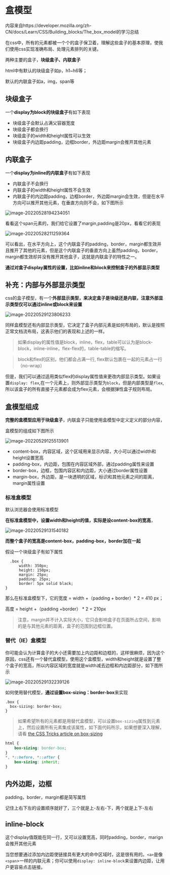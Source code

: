 # 盒模型

内容来自https://developer.mozilla.org/zh-CN/docs/Learn/CSS/Building_blocks/The_box_model的学习总结

在css中，所有的元素都被一个个的盒子保卫着，理解这些盒子的基本原理，使我们使用css实现准确布局、处理元素排列的关键。

两种主要的盒子，**块级盒子、内联盒子**

html中有默认的块级盒子如p，h1~h6等；

默认的内联盒子如a，img，span等

## 块级盒子

一个**display为block的块级盒子**有如下表现

- 块级盒子会默认占满父容器宽度
- 块级盒子都会换行
- 块级盒子的width和height属性可以生效
- 块级盒子内边距padding，边框border，外边距margin会推开其他元素

## 内联盒子

一个**display为inline的内联盒子**有如下表现

- 内联盒子不会换行
- 内联盒子的width和height属性不会生效
- 内联盒子的内边距padding，边框border，外边距margin会生效，但是在水平方向可以推开其他元素，在垂直方向则不会，如下图所示

![image-20220528194234051](https://lwq-img-1312073911.cos.ap-nanjing.myqcloud.com/imgimage-20220528194234051.png)

看看这个span元素的，我们给它设置了margin,padding是20px，看看它的表现

![image-20220528211259364](https://lwq-img-1312073911.cos.ap-nanjing.myqcloud.com/imgimage-20220528211259364.png)

可以看出，在水平方向上，这个内联盒子的padding，border，margin都生效并且推开了其他的元素，但是这个内联盒子的垂直方向上虽然padding，border，margin都生效却并没有推开其他盒子，这就是内联盒子的特性之一。

**通过对盒子display属性的设置，比如inline和block来控制盒子的外部显示类型**

## 补充：内部与外部显示类型

css的盒子模型，有一个**外部显示类型，来决定盒子是块级还是内联，注意外部显示类型仅可以通过inline或block来设置**

![image-20220529123806233](https://lwq-img-1312073911.cos.ap-nanjing.myqcloud.com/imgimage-20220529123806233.png)

同样盒模型还有内部显示类型，它决定了盒子内部元素是如何布局的，默认是按照正常文档流布局，这表示他们的表现和上述的一样。

> 如果display的属性值是block，inline，flex，table可以认为是block-block，inline-inline，flex-flex的，table-table的缩写。

> block和flex的区别，他们都会占满一行, flex默认包裹在一起的元素占一行（no-wrap）

但是，我们可以通过适用类似flex的display属性值来更改内部显示类型。如果设置`display: flex`,在一个元素上，则外部显示类型为`block`，但是内部类型是`flex`,所以该盒子的所有直接子元素都会成为flex元素，会根据弹性盒子规则布局。

## 盒模型组成

**完整的盒模型应用于块级盒子**，内联盒子只能使用盒模型中定义定义的部分内容，

盒模型的组成如下图所示

![image-20220529125513901](https://lwq-img-1312073911.cos.ap-nanjing.myqcloud.com/imgimage-20220529125513901.png)

- content-box，内容区域，这个区域用来显示内容，大小可以通过width和height设置宽高
- padding-box，内边距，包围在内容区域外部，通过padding属性来设置
- border-box，边框，包围内容区和内边距，大小通过border属性设置
- margin-box，外边距，是一块透明的区域，标识和其他元素之间的距离，margin属性设置

### 标准盒模型

默认浏览器会使用标准模型

**在标准盒模型中，设置width和height的值，实际是设content-box的宽高**，

![image-20220529131540182](https://lwq-img-1312073911.cos.ap-nanjing.myqcloud.com/imgimage-20220529131540182.png)

**而整个盒子的宽高是content-box，padding-box，border加在一起**

假设一个块级盒子有如下属性

~~~.box {
  .box {
      width: 350px;
      height: 150px;
      margin: 25px;
      padding: 25px;
      border: 5px solid black;
}
~~~

那么在标准盒模型下，它的宽度 = width +（padding + border）* 2 =  410 px；

高度 = height +（padding +border） * 2 = 210px

> 注意，margin并不计入实际大小，它只会影响盒子在页面所占空间，影响的是与其他元素的距离，盒子的范围到边框位置。

### 替代（IE）盒模型

你可能会认为计算盒子的大小还需要加上内边距和边框的，这样很麻烦，因为这个原因，css还有一个替代盒模型，使用这个盒模型，width和height就是设置了整个盒子的宽高，所以内容区域的宽度就是width减去边框和内边距部分，如下图所示

![image-20220529132239126](https://lwq-img-1312073911.cos.ap-nanjing.myqcloud.com/imgimage-20220529132239126.png)

如何使用替代模型，**通过设置box-sizing：border-box**来实现

~~~
.box {
  box-sizing: border-box;
}
~~~

> 如果希望所有的元素都是用替代盒模型，可以设置`box-sizing`属性到<html>元素上，然后设置所有元素集成该属性，如下面代码所示，如果想要深入理解，请看 [the CSS Tricks article on box-sizing](https://css-tricks.com/inheriting-box-sizing-probably-slightly-better-best-practice/)

~~~css
html {
    box-sizing: border-box;
}
*, *::before, *::after {
	box-sizing: inherit;
}
~~~

## 内外边距，边框

padding，border，margin都是简写属性

记住上右下左的设置顺序就好了，三个就是上-左右-下，两个就是上下-左右

## inline-block

这个display值既能在同一行，又可以设置宽高，同时padding，border，marign会推开其他元素

当您想要通过添加内边距使链接具有更大的命中区域时，这是很有用的。`<a>`是像`<span`>一样的内联元素；你可以使用`display: inline-block`来设置内边距，让用户更容易点击链接。